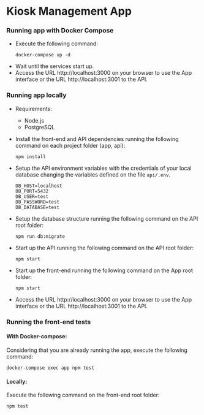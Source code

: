 # Kiosk Management App

### Running app with Docker Compose
- Execute the following command:
  ```
  docker-compose up -d
  ```
- Wait until the services start up.
- Access the URL http://localhost:3000 on your browser to use the App interface or the URL http://localhost:3001 to the API.


### Running app locally
- Requirements:
  - Node.js
  - PostgreSQL

- Install the front-end and API dependencies running the following command on each project folder (app, api):
  ```
  npm install
  ```

- Setup the API environment variables with the credentials of your local database changing the variables defined on the file `api/.env`.
  ```
  DB_HOST=localhost
  DB_PORT=5432
  DB_USER=test
  DB_PASSWORD=test
  DB_DATABASE=test
  ```

- Setup the database structure running the following command on the API root folder:
  ```
  npm run db:migrate
  ```

- Start up the API running the following command on the API root folder:
  ```
  npm start
  ```

- Start up the front-end running the following command on the App root folder:
  ```
  npm start
  ```
- Access the URL http://localhost:3000 on your browser to use the App interface or the URL http://localhost:3001 to the API.

### Running the front-end tests
#### With Docker-compose:
Considering that you are already running the app, execute the following command:
```
docker-compose exec app npm test
```

#### Locally:
Execute the following command on the front-end root folder:
```
npm test
```
